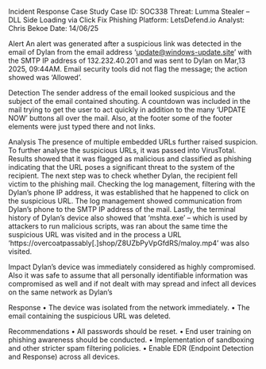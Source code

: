 Incident Response Case Study
Case ID: SOC338
Threat: Lumma Stealer – DLL Side Loading via Click Fix Phishing
Platform: LetsDefend.io
Analyst: Chris Bekoe
Date: 14/06/25

Alert
An alert was generated after a suspicious link was detected in the email of Dylan from the email address ‘update@windows-update.site’ with the SMTP IP address of 132.232.40.201 and was sent to Dylan on Mar,13 2025, 09:44AM. Email security tools did not flag the message; the action showed was ‘Allowed’.

Detection
The sender address of the email looked suspicious and the  subject of the email contained shouting. A countdown was included in the mail trying to get the user to act quickly in addition to the many ‘UPDATE NOW’ buttons all over the mail.
Also, at the footer some of the footer elements were just typed there and not links.

Analysis
The presence of multiple embedded URLs further raised suspicion. To further analyse the suspicious URLs, it  was passed into VirusTotal. Results showed that it was flagged as malicious and classified as phishing indicating that the URL poses a significant threat to the system of the recipient.
The next step was to check whether Dylan, the recipient  fell victim to the phishing mail. Checking the log management, filtering with the Dylan’s phone IP address, it was established that he happened to click on the suspicious URL. The log management showed communication from Dylan’s phone to the SMTP IP address of the mail.
Lastly, the terminal history of Dylan’s device also showed that ‘mshta.exe’ – which is used by attackers to run malicious scripts, was ran about the same time the suspicious URL was visited and in the process a URL ‘https://overcoatpassably[.]shop/Z8UZbPyVpGfdRS/maloy.mp4’ was also visited.

Impact 
Dylan’s device was immediately considered as highly compromised. Also it was safe to  assume that all personally identifiable information was compromised as well and if not dealt with may spread and infect all devices on the same network as Dylan’s  

Response
•	The device was isolated from the network immediately.
•	The email containing the suspicious URL was deleted.

Recommendations
•	All passwords should be reset.
•	End user training on phishing awareness should be conducted.
•	Implementation of sandboxing and other stricter spam filtering policies.
•	Enable EDR (Endpoint Detection and Response) across all devices.


